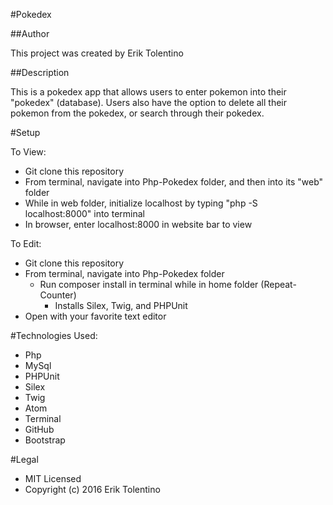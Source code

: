 #Pokedex

##Author

This project was created by Erik Tolentino

##Description

This is a pokedex app that allows users to enter pokemon into their "pokedex" (database). Users also have the option to delete all their pokemon from the pokedex, or search through their pokedex.

#Setup

To View:
* Git clone this repository
* From terminal, navigate into Php-Pokedex folder, and then into its "web" folder
* While in web folder, initialize localhost by typing "php -S localhost:8000" into terminal
* In browser, enter localhost:8000 in website bar to view

To Edit:
* Git clone this repository
* From terminal, navigate into Php-Pokedex folder
    * Run composer install in terminal while in home folder (Repeat-Counter)
        * Installs Silex, Twig, and PHPUnit
* Open with your favorite text editor

#Technologies Used:

* Php
* MySql
* PHPUnit
* Silex
* Twig
* Atom
* Terminal
* GitHub
* Bootstrap

#Legal

* MIT Licensed
* Copyright (c) 2016 Erik Tolentino

